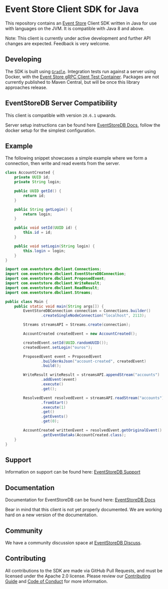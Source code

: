 # Event Store Client SDK for Java

This repository contains an [Event Store][es] Client SDK written in Java for use with languages on the JVM. It is
compatible with Java 8 and above.

Note: This client is currently under active development and further API changes are expected. Feedback is very welcome.

## Developing

The SDK is built using [`Gradle`][gradle]. Integration tests run against a server using Docker, with the [Event Store gRPC
Client Test Container][container]. Packages are not currently published to Maven Central, but will be once this library
approaches release.

## EventStoreDB Server Compatibility

This client is compatible with version `20.6.1` upwards.

Server setup instructions can be found here [EventStoreDB Docs], follow the docker setup for the simplest configuration.

## Example

The following snippet showcases a simple example where we form a connection, then write and read events from the server.

```java
class AccountCreated {
    private UUID id;
    private String login;

    public UUID getId() {
        return id;
    }

    public String getLogin() {
        return login;
    }

    public void setId(UUID id) {
        this.id = id;
    }

    public void setLogin(String login) {
        this.login = login;
    }
}
```
```java
import com.eventstore.dbclient.Connections;
import com.eventstore.dbclient.EventStoreDBConnection;
import com.eventstore.dbclient.ProposedEvent;
import com.eventstore.dbclient.WriteResult;
import com.eventstore.dbclient.ReadResult;
import com.eventstore.dbclient.Streams;

public class Main {
    public static void main(String args[]) {
        EventStoreDBConnection connection = Connections.builder()
                .createSingleNodeConnection("localhost", 2113);

        Streams streamsAPI = Streams.create(connection);

        AccountCreated createdEvent = new AccountCreated();

        createdEvent.setId(UUID.randomUUID());
        createdEvent.setLogin("ouros");

        ProposedEvent event = ProposedEvent
                .builderAsJson("account-created", createdEvent)
                .build();

        WriteResult writeResult = streamsAPI.appendStream("accounts")
                .addEvent(event)
                .execute()
                .get();

        ResolvedEvent resolvedEvent = streamsAPI.readStream("accounts")
                .fromStart()
                .execute(1)
                .get()
                .getEvents()
                .get(0);

        AccountCreated writtenEvent = resolvedEvent.getOriginalEvent()
                .getEventDataAs(AccountCreated.class);
    }
}
```

## Support

Information on support can be found here: [EventStoreDB Support]

## Documentation

Documentation for EventStoreDB can be found here: [EventStoreDB Docs]

Bear in mind that this client is not yet properly documented. We are working hard on a new version of the documentation.

## Community

We have a community discussion space at [EventStoreDB Discuss].

## Contributing

All contributions to the SDK are made via GitHub Pull Requests, and must be licensed under the Apache 2.0 license. Please
review our [Contributing Guide][contributing] and [Code of Conduct][code-of-conduct] for more information.

[es]: https://eventstore.com
[gradle]: https://gradle.org
[container]: https://github.com/EventStore/EventStore-Client-gRPC-TestData
[contributing]: https://github.com/EventStore/EventStoreDB-Client-Java/tree/master/CONTRIBUTING.md
[code-of-conduct]: https://github.com/EventStore/EventStoreDB-Client-Java/tree/master/CODE-OF-CONDUCT.md
[eventstoredb support]: https://eventstore.com/support/
[eventstoredb docs]: https://developers.eventstore.com/server/20.6/server/installation/
[eventstoredb discuss]: https://discuss.eventstore.com/
